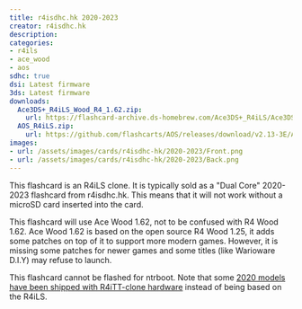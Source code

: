 ```yaml
---
title: r4isdhc.hk 2020-2023
creator: r4isdhc.hk
description:
categories:
- r4ils
- ace_wood
- aos
sdhc: true
dsi: Latest firmware
3ds: Latest firmware
downloads:
  Ace3DS+_R4iLS_Wood_R4_1.62.zip:
    url: https://flashcard-archive.ds-homebrew.com/Ace3DS+_R4iLS/Ace3DS+_R4iLS_Wood_R4_1.62.zip
  AOS_R4iLS.zip:
    url: https://github.com/flashcarts/AOS/releases/download/v2.13-3E/AOS_R4iLS.zip
images:
- url: /assets/images/cards/r4isdhc-hk/2020-2023/Front.png
- url: /assets/images/cards/r4isdhc-hk/2020-2023/Back.png
---
```


This flashcard is an R4iLS clone. It is typically sold as a "Dual Core" 2020-2023 flashcard from r4isdhc.hk. This means that it will not work without a microSD card inserted into the card.

This flashcard will use Ace Wood 1.62, not to be confused with R4 Wood 1.62. Ace Wood 1.62 is based on the open source R4 Wood 1.25, it adds some patches on top of it to support more modern games. However, it is missing some patches for newer games and some titles (like Warioware D.I.Y) may refuse to launch.

This flashcard cannot be flashed for ntrboot. Note that some [2020 models have been shipped with R4iTT-clone hardware](/card/r4isdhc-hk-pre2020) instead of being based on the R4iLS.